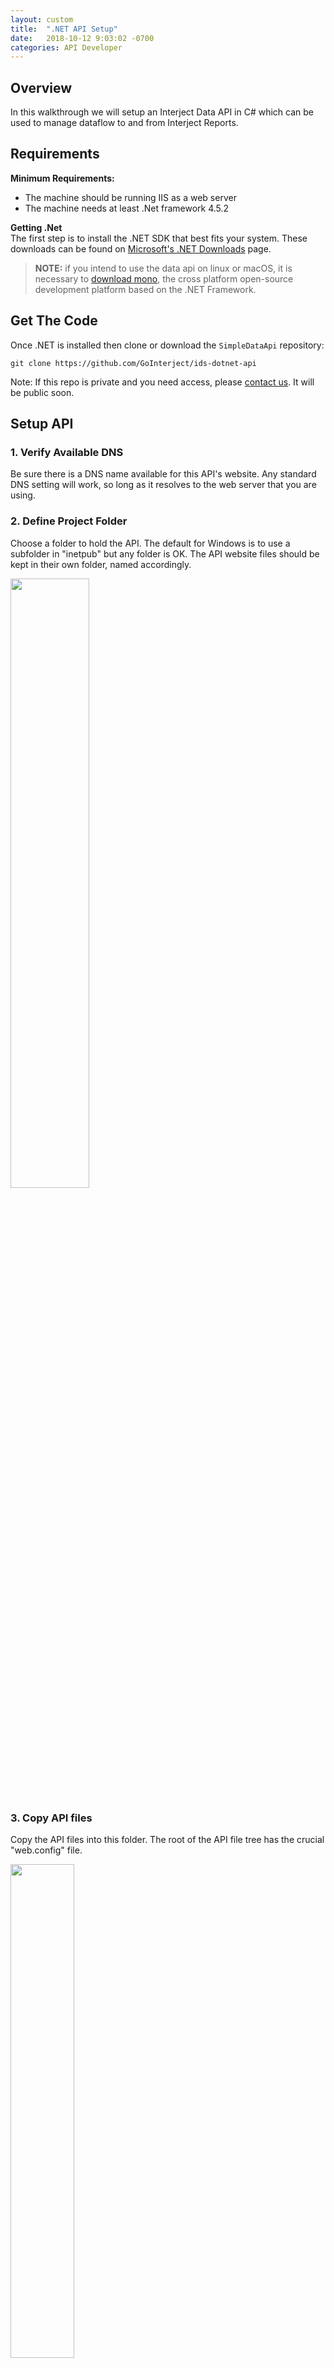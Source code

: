 ```yaml
---
layout: custom
title:  ".NET API Setup"
date:   2018-10-12 9:03:02 -0700
categories: API Developer
---
```



##  **Overview**

In this walkthrough we will setup an Interject Data API in C# which can be used to manage dataflow to and from Interject Reports. 


##  **Requirements**

**Minimum Requirements:**
- The machine should be running IIS as a web server
- The machine needs at least .Net framework 4.5.2

**Getting .Net**<br>
The first step is to install the .NET SDK that best fits your system. These downloads can be found on [Microsoft's .NET Downloads](https://dotnet.microsoft.com/download) page.


> **NOTE:** if you intend to use the data api on linux or macOS, it is necessary to [download mono](https://www.mono-project.com/), the cross platform open-source development platform based on the .NET Framework.


##  **Get The Code**
Once .NET is installed then clone or download the `SimpleDataApi` repository:

```git
git clone https://github.com/GoInterject/ids-dotnet-api
```

Note: If this repo is private and you need access, please [contact us](mailto:help@gointerject.com). It will be public soon.

## **Setup API**

### **1. Verify Available DNS**

Be sure there is a DNS name available for this API's website. Any standard DNS setting will work, so long as it resolves to the web server that you are using. 

### **2. Define Project Folder**

Choose a folder to hold the API.
The default for Windows is to use a subfolder in "inetpub" but any folder is OK. The API website files should be kept in their own folder, named accordingly.

<img class="img-modal" src="/images/dot-net-api/choose-folder.png" width="50%" onclick="zoom_img(this)" />


### **3. Copy API files**

Copy the API files into this folder. The root of the API file tree has the crucial "web.config" file.

<img class="img-modal" src="/images/dot-net-api/project-api-structure.png" width="45%" onclick="zoom_img(this)" />

- **a )**  It is possible to copy the source code files along with compiled code files. This is optional. 
- **b )**  For public facing sites, it is safer to use the Visual Studio "Deploy" process to package up a site so that peripheral files are removed. Certain files can be distributed by IIS if they exist in the website folder
- **c )**  The files you received may contain a parent folder of "development" files for Visual Studio. However, only the API files should be deployed on the webserver.
- **d )**  The root of the website can be identified by some of the core files that compose the site: 
    - App_Start 
    - Global.asax 
    - Web.config
- **e )** The Web.config file will be updated later.


### **4. Open IIS Manager on the web server.**

IIS (Internet Information Services) is the software which exposes a website to the rest of the network (or internet) 

> **NOTE:** If IIS has never been configured, it may require specific instructions based on the web server's specific operating system<br>
> External links:<br>
> [Windows server 2016](https://www.rootusers.com/how-to-install-iis-in-windows-server-2016/)<br>
> [Windows 10](https://www.betterhostreview.com/turn-on-iis-windows-10.html)

<img class="img-modal" src="/images/dot-net-api/iis-manager.png" width="40%" onclick="zoom_img(this)" />

### **6.  IIS Manager looks like this**

<img class="img-modal" src="/images/dot-net-api/iis-manager-view.png" width="45%" onclick="zoom_img(this)" />


### **7.  Create a new website by Right-Clicking on the "Site" node**

<img class="img-modal" src="/images/dot-net-api/site-add-website.png" width="40%" onclick="zoom_img(this)" />


- **a )**	<u>Site name</u>: seen only by the admin of the web server. Choose a meaningful name to identify this API. Eg. "Interject Data API"

- **b )**  Notice that when Choosing a Site Name, the <u>"Application Pool"</u> will use the new name by default. This is preferred. It is not the best practice to use the "DefaultAppPool" which is seen at first. Instead, each site should have its own app pool with a matching name. The App Pool basically acts like the Windows User for that particular site. Permissions assigned to the AppPool are the applicable permissions for the web site 

- **c )**  <u>Physical path</u>: Navigate to the root folder where the web.config file exists (see step #3) at the start of these instructions.

- **d )**  <u>Connect as</u>...: keep the default setting which is to use the "Application user" which is the same as the AppPool. 

<img class="img-modal" src="/images/dot-net-api/connect-as.png" width="50%" onclick="zoom_img(this)" />

- **e )** <u>Binding Type</u>: The binding can use either HTTP or HTTPS. This document does not describe how to set up an SSL certificate for HTTPS bindings. Any public facing site must use HTTPS. 

- **f )** <u>IP address</u>: This setting can be left as the default for "All Unassigned" a Specific IP address can be used if this web server responds to multiple IP addresses. It is more common to use a specific IP address when dealing with multiple SSL certificates on the same web server. 

- **g )** <u>Port</u> will normally follow the default 80 for Http and 443 for Https, unless a network administrator requires an override.

- **h )** <u>Host name</u>: The Host Name (aka Host Header) Is used to differentiate multiple websites that are hosted on the same web server. This should match the DNS setting that is configured for this API. (see step #1 at the start of this document)

An example of an API used within a company's intranet is here:
<img class="img-modal" src="/images/dot-net-api/api-intranet.png" width="60%" onclick="zoom_img(this)" />


### **8. If these settings need to be changed later. Select the site with IIS manager, and choose the "Bindings" or "Basic Settings" in the right margin**

<img class="img-modal" src="/images/dot-net-api/basic-and-bindings.png" width="70%" onclick="zoom_img(this)" />


### **9. Confirm settings for the App Pool**
The App Pool should have been created when the site was created.
You can see the specific information in the "Application Pools" area of the IIS Manager.

- **a )**	Make sure the AppPool is using .NET v4.0 and an "Integrated" pipeline (these are the defaults)
- **b )**	Make a note of the specific name of the App Pool (in this screenshot its "Interject Data API")

<img class="img-modal" src="/images/dot-net-api/app-pools.png" width="30%" onclick="zoom_img(this)" />

- **c )**	If the site gets frozen, you can restart it by "recycling" the App Pool (Right Click it), which clears out all memory and restarts the site

<img class="img-modal" src="/images/dot-net-api/app-pools-view.png" width="40%" onclick="zoom_img(this)" />


### **10. Set up website permissions using the App Pool. In IIS Manager, Right-Click the API website and choose "Edit Permissions" (this is the same as editing security permissions on the folder itself, within Windows)**

<img class="img-modal" src="/images/dot-net-api/edit-permissions.png" width="40%" onclick="zoom_img(this)" />

- **a )**	Choose the "Security" tab and then the "Edit" button, and then the "Add" button.
- **b )**	This is the process to "find" The App Pool
- **c )**	Make sure the "From this location" is the local computer (It may default to a company domain, if it in place)
- **d )**	Enter this into the text-box "IIS AppPool \ ..." where the actual App Pool name is used after the slash "IIS AppPool\Interject Data API" for example
- **e )**	Use the "Check Names" button. 


<img class="img-modal" src="/images/dot-net-api/edit-permissions-check-names.png" width="70%" onclick="zoom_img(this)" />

- **f )**	If the App Pool was identified successfully, then you should see the App Pool name as underlined

<img class="img-modal" src="/images/dot-net-api/app-pools-underline.png" width="40%" onclick="zoom_img(this)" />

- **g )**	Press OK and the App Pool will appear in the "Group or user names" box.

- **h )**	While it is selected, check the "Modify" setting of the permissions. This will allow the App Pool to have enough permissions over the API Website to behave normally.

<img class="img-modal" src="/images/dot-net-api/permissions-modify.png" width="40%" onclick="zoom_img(this)" />

- **i )**	Use the "Apply" button. And "OK" to close the windows.


### **11.	At this point, the website should be responding to browser requests. But it still needs a little more configuration in order to process Interject reports. First, confirm that the site is behaving by visiting it in a browser.**

- **a )**	Use the DNS setting from #1 at the start of these instructions, and paste them in a browser. (this was also added to the "Binding" of the site in IIS manager)
- **b )**	The default page of the API should appear. If it appears at all, then the entire API should be functioning normally.
- **c )**	The default page should look like the following image. This web page is normally not seen by users. It contains some notes for developers who may wish to customize the Data API. This web page is normally not seen by users. It contains some notes for developers who may wish to customize the Data API.

<img class="img-modal" src="/images/dot-net-api/default-page.png" width="60%" onclick="zoom_img(this)" />

- **d )**	If there is an error it may look something like this:


<img class="img-modal" src="/images/dot-net-api/server-error.png" width="40%" onclick="zoom_img(this)" />




### **12.  Set up Data Connection Strings for "Pass-Through" Interject requests**
The most common use of a Data API is for Intranet use. In this scenario a connection string can be shared by all users, while also protected within the web.config of the Data API.

Interject supports DataPortal connections for both: A)Direct DB access and B)API access
When using an API, you can tell the API code to perform certain DB actions by using "PassThrough" settings. These are configured in the DataPortal and DataPortal Connection. For these to work, they need to be able to find a connection string in the API.

If this API offers public access, then connection strings should not be shared in the web.config. Instead a custom validation lookup process should be implemented, which also requires some custom coding.

- **a )**	Determine a meaningful name for the connection string (preferably without spaces) This name will be used by an Interject DataPortal Connection, and it will reference the connection string within the web.config. Names must be unique.
- **b )**	Open the web.config file in any text editor or code IDE(you can find it in step #3 at the start of this document)
- **c )**	The contents are formatted as XML. Locate the section `<connectionStrings>`
- **d )**	Add a new line which uses the Name of the Connection String and its value.

```xml
<!--Windows Authentication to MSSqlServer Express-->
<add name="DataApi_NTAuth" connectionString="Server=.\sqlexpress; Database=MyDbName; integrated security=true"               providerName="System.Data.SqlClient" />

<!--Sql Server Authentication to MSSqlServer-->
<add name="DataApi_UsrPwd" connectionString="Server=MyServerName; Database=MyDbName; User ID=MyUserName; Password=MySecret;" providerName="System.Data.SqlClient" />

<!--Using the MySQL connector plugin   (note providerName="MySql.Data.MySqlClient") see http://dev.mysql.com/downloads/connector/net/--> 
<add name="DataApi_MySql"  connectionString="server=MyServerName; database=MyDbName; User Id=MyUserName; password=MySecret;" providerName="MySql.Data.MySqlClient" />
    
<!--ODBC driver to Oracle or MySQL-->
<add name="DataApi_ODBC"   connectionString="Driver={Oracle in Ora_32bit}; dbq=MyDbName; Uid=MyUserName; Pwd=MySecret;"      providerName="System.Data.SqlClient" />
```


### **13.  Additional settings in the web.config**
In the web.config file there are app.settings which affect the behavior of the API.
Double check that the web.config file has settings which match the ones below:

```xml
  <appSettings>
    <add key="IdsPlatformApi" value="https://platform-api.GoInterject.com" />
    <add key="Environment" value="Live" />
  </appSettings>
```

### **14.  Configure Data portals and Connections on the Portal Management site. The API is ready to test.**

